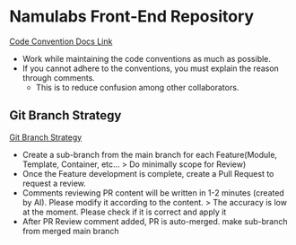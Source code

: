 # Namulabs Front-End Repository

[Code Convention Docs Link](https://coal-blouse-907.notion.site/Namulabs-Coding-Convention-783f33a9ec5748d494c0841bf8226c67?pvs=4)

- Work while maintaining the code conventions as much as possible.
- If you cannot adhere to the conventions, you must explain the reason through comments.
  - This is to reduce confusion among other collaborators.

## Git Branch Strategy

[Git Branch Strategy](https://coal-blouse-907.notion.site/60-3-Share-Your-Work-9736f1526ab14e18a73b92c18908db94?pvs=4)

- Create a sub-branch from the main branch for each Feature(Module, Template, Container, etc... > Do minimally scope for Review)
- Once the Feature development is complete, create a Pull Request to request a review.
- Comments reviewing PR content will be written in 1-2 minutes (created by AI). Please modify it according to the content. > The accuracy is low at the moment. Please check if it is correct and apply it
- After PR Review comment added, PR is auto-merged. make sub-branch from merged main branch
